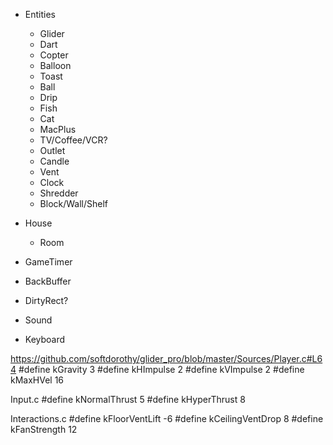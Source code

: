
- Entities
  - Glider
  - Dart
  - Copter
  - Balloon
  - Toast
  - Ball
  - Drip
  - Fish
  - Cat
  - MacPlus
  - TV/Coffee/VCR?
  - Outlet
  - Candle
  - Vent
  - Clock
  - Shredder
  - Block/Wall/Shelf 

- House
  - Room

- GameTimer
- BackBuffer
- DirtyRect?
- Sound
- Keyboard
 
https://github.com/softdorothy/glider_pro/blob/master/Sources/Player.c#L64
#define kGravity				3
#define kHImpulse				2
#define kVImpulse				2
#define kMaxHVel				16

Input.c
#define kNormalThrust		5
#define kHyperThrust		8

Interactions.c
#define kFloorVentLift			-6
#define kCeilingVentDrop		8
#define kFanStrength			12



